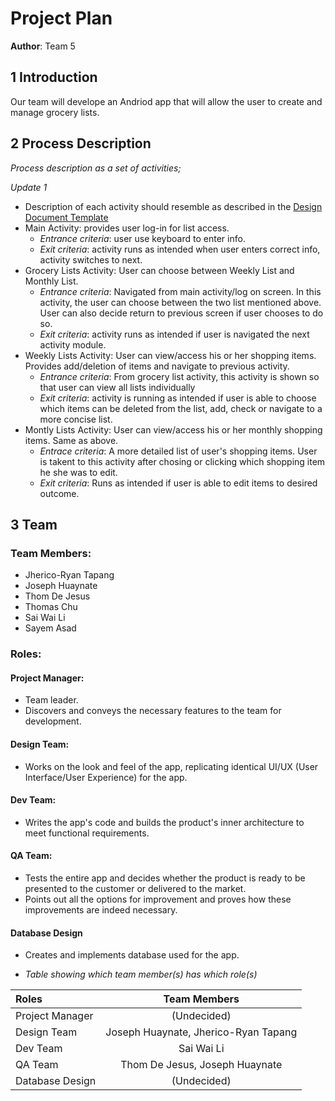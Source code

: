 # Project Plan

**Author**: Team 5

## 1 Introduction

 Our team will develope an Andriod app that will allow the user to create and manage grocery lists.

## 2 Process Description

*Process description as a set of activities;*

*Update 1*
- Description of each activity should resemble as described in the [Design Document Template](https://github.com/qc-se-spring2018/370Spring18Team5/blob/master/GroupProject/Design-Team/DesignDocumentTemplate.md)
- Main Activity:  provides user log-in for list access.
	- *Entrance criteria*: user use keyboard to enter info.
	- *Exit criteria*:  activity runs as intended when user enters correct info, activity switches to next.
- Grocery Lists Activity:  User can choose between Weekly List and Monthly List.
	- *Entrance criteria*: Navigated from main activity/log on screen.  In this activity, the user can choose between the two list mentioned above.  User can also decide return to previous screen if user chooses to do so.
	- *Exit criteria*: activity runs as intended if user is navigated the next activity module.
- Weekly Lists Activity:  User can view/access his or her shopping items.  Provides add/deletion of items and navigate to previous activity.
	- *Entrance criteria*: From grocery list activity, this activity is shown so that user can view all lists individually
	- *Exit criteria*: activity is running as intended if user is able to choose which items can be deleted from the list, add, check or navigate to a more concise list.
- Montly Lists Activity:  User can view/access his or her monthly shopping items.  Same as above.
	- *Entrace criteria*:  A more detailed list of user's shopping items.  User is takent to this activity after chosing or clicking which shopping item he she was to edit.
	- *Exit criteria*:  Runs as intended if user is able to edit items to desired outcome.

## 3 Team

### Team Members:

- Jherico-Ryan Tapang
- Joseph Huaynate
- Thom De Jesus
- Thomas Chu
- Sai Wai Li
- Sayem Asad

### Roles:

#### Project Manager:

- Team leader.
- Discovers and conveys the necessary features to the team for development.

#### Design Team:
   
- Works on the look and feel of the app, replicating identical UI/UX (User Interface/User Experience) for the app.

#### Dev Team:
- Writes the app's code and builds the product's inner architecture to meet functional requirements.

#### QA Team:

- Tests the entire app and decides whether the product is ready to be presented to the customer or delivered to the market.
- Points out all the options for improvement and proves how these improvements are indeed necessary.

#### Database Design
- Creates and implements database used for the app.

- *Table showing which team member(s) has which role(s)*

Roles | Team Members
:-- | :--: |
Project Manager | (Undecided)
Design Team | Joseph Huaynate, Jherico-Ryan Tapang
Dev Team | Sai Wai Li
QA Team | Thom De Jesus, Joseph Huaynate
Database Design | (Undecided)
